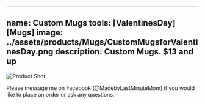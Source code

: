 
---
name: Custom Mugs
tools: [ValentinesDay] [Mugs]
image: ../assets/products/Mugs/CustomMugsforValentinesDay.png
description: Custom Mugs. $13 and up
---
![Product Shot](../assets/products/Mufa/CustomMugsforValentinesDay.png "Custom Mugs")

Please message me on Facebook (@MadebyLastMinuteMom) if you would like to place an order or ask any questions.
